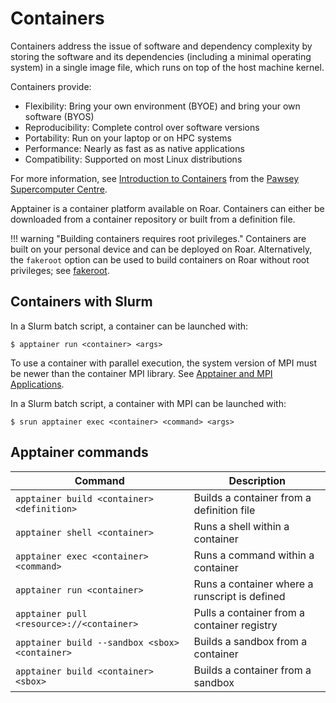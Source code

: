 # Containers

Containers address the issue of software and dependency complexity 
by storing the software and its dependencies (including a minimal operating system) 
in a single image file, which runs on top of the host machine kernel.

Containers provide:

- Flexibility: Bring your own environment (BYOE) and bring your own software (BYOS)
- Reproducibility: Complete control over software versions
- Portability: Run on your laptop or on HPC systems
- Performance: Nearly as fast as as native applications
- Compatibility: Supported on most Linux distributions

For more information, see
[Introduction to Containers](https://pawseysc.github.io/hpc-container-training/) 
from the [Pawsey Supercomputer Centre](https://pawsey.org.au/).

Apptainer is a container platform available on Roar.
Containers can either be downloaded from a container repository
or built from a definition file. 

!!! warning "Building containers requires root privileges."
     Containers are built on your personal device and can be deployed on Roar. Alternatively, 
     the `fakeroot` option can be used to build containers on Roar without root privileges;
     see [fakeroot](https://apptainer.org/docs/user/main/fakeroot.html#usage).


## Containers with Slurm

In a Slurm batch script, a container can be launched with:

```
$ apptainer run <container> <args>
```

To use a container with parallel execution,
the system version of MPI must be newer than the container MPI library. 
See [Apptainer and MPI Applications](https://apptainer.org/docs/user/1.0/mpi.html). 

In a Slurm batch script, a container with MPI can be launched with:

```
$ srun apptainer exec <container> <command> <args>
```

## Apptainer commands

| Command | Description |
| ---- | ---- |
| `apptainer build <container> <definition>` | Builds a container from a definition file |
| `apptainer shell <container>` | Runs a shell within a container |
| `apptainer exec <container> <command>` | Runs a command within a container |
| `apptainer run <container>` | Runs a container where a runscript is defined |
| `apptainer pull <resource>://<container>` | Pulls a container from a container registry |
| `apptainer build --sandbox <sbox> <container>` | Builds a sandbox from a container |
| `apptainer build <container> <sbox>` | Builds a container from a sandbox |


